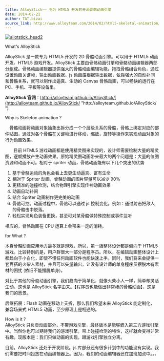 ```yaml
---
title: AlloyStick—— 专为 HTML5 开发的开源骨骼动画引擎
date: 2014-02-21
author: TAT.bizai
source_link: http://www.alloyteam.com/2014/02/html5-skeletal-animation/
---
```


[![allotstick_head2](http://www.alloyteam.com/wp-content/uploads/2014/02/allotstick_head2.jpg)](http://www.alloyteam.com/wp-content/uploads/2014/02/allotstick_head2.jpg)

What's AlloyStick

AlloyStick 是一款专为 HTML5 开发的 2D 骨骼动画引擎。可以用于 HTML5 动画开发、HTML5 游戏开发。AlloyStick 主要由骨骼动画引擎和骨骼动画编辑器两部分组成。骨骼动画编辑器提供强大的骨骼动画编辑功能，拖拽骨骼组合角色，通过设置动画关键帧，输出动画数据。js 动画库根据输出数据，依靠强大的自动补间和骨骼关系，就可以制作出逼真、生动的 Canvas 骨骼动画，可以畅快的运行在 PC、手机、平板等设备里。

**AlloyStick 官网**：[http://alloyteam.github.io/AlloyStick/](http://alloyteam.github.io/AlloyStick/ "http&#x3A;//alloyteam.github.io/AlloyStick/   ") 

Why is Skeleton animation ?

　骨骼动画将动画对象抽象出拆分成一个个层级关系的骨骼，骨骼上绑定对应的部件贴图，通过对各个骨骼在关键帧进行移动，缩放，旋转等操作来实现动画对象的行为动画效果。

       目前 HTML5 游戏动画都是使用精灵图来实现的，设计师需要绘制大量的精灵图，逐帧播放产生动画效果。原始精灵图动画带来最大的两个问题是：大量的位图资源和动画不可。相对于 spriter 动画，骨骼动画能有以下几个突出的优势

1.  基于骨骼运动的角色会看上去更生动逼真、富有生命
2.  相对于 Spriter 动画，骨骼动画的图片容量可以减少 90%
3.  更精准的碰撞检测，结合物理引擎实现传神动画效果
4.  动画自动补间
5.  结合 Spriter 动画制作更完美的动画
6.  骨骼可控。动画过程中，骨骼可以通过 js 控制变化，例如：通过射击把敌人的骨骼击中脱落。
7.  轻松实现角色装备更换，甚至可对某骨骼做特殊控制或事件监听

相应的，骨骼动画在 CPU 运算上会带来一定的消耗。

for What ?

本身骨骼动画应用地方最多就是游戏，所以，第一版整体设计都是偏向于 HTML5 游戏。比较特别的是，用户群很大一部分是程序员。所以，在编辑动画整体设计上都趋向于小白化，即使不懂任何动画软件也能快速上手。同时，我们将来会提供一套百搭的火柴人素材，并且可以矢量输出，让没有设计师的单身程序员摆脱木有素材的困扰 (依旧不能摆脱单身)。

对比于其他的骨骼动画引擎，我们趋向于简单化，就像火柴小人一样，简单却灵活生动，这也是 AlloyStick 名字由来。【程序员也能做出非常棒的骨骼动画】，这是我们的愿景。

后继拓展：Flash 动画在移动上夭折，那么我们希望未来 AlloyStick 能定制化，兼容场景式 HTML5 动画，至少原理上是相通的。

How is it ?  
AlloyStick 只负责动画部分，不带游戏引擎，最终版本是能够嵌入第三方游戏引擎中。当然你也可以期待我们的游戏引擎，带上碰撞检测的特性，这样就会变得非常有趣。现版本是：我们只做动画的实现，跟游戏引擎独立分离。

目前，AlloyStick 还处于开发阶段。js 库部分还有很多计划中的功能没有实现。我们需要把时间投放在动画编辑器上。因为，我们的动画编辑器还在加班加点中。。。